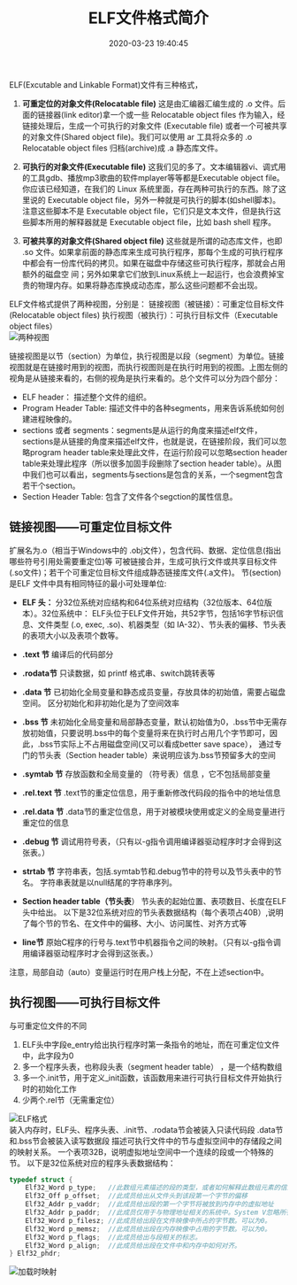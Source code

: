 ﻿---
title: ELF文件格式简介
date: 2020-03-23 19:40:45 
category: 
- Reading Notes
tags: 
- CSAPP 
- Linux
---
ELF(Excutable and Linkable Format)文件有三种格式，
1. **可重定位的对象文件(Relocatable file)**
这是由汇编器汇编生成的 .o 文件。后面的链接器(link editor)拿一个或一些 Relocatable object files 作为输入，经链接处理后，生成一个可执行的对象文件 (Executable file) 或者一个可被共享的对象文件(Shared object file)。我们可以使用 ar 工具将众多的 .o Relocatable object files 归档(archive)成 .a 静态库文件。

2. **可执行的对象文件(Executable file)**
这我们见的多了。文本编辑器vi、调式用的工具gdb、播放mp3歌曲的软件mplayer等等都是Executable object file。你应该已经知道，在我们的 Linux 系统里面，存在两种可执行的东西。除了这里说的 Executable object file，另外一种就是可执行的脚本(如shell脚本)。注意这些脚本不是 Executable object file，它们只是文本文件，但是执行这些脚本所用的解释器就是 Executable object file，比如 bash shell 程序。

3. **可被共享的对象文件(Shared object file)**
这些就是所谓的动态库文件，也即 .so 文件。如果拿前面的静态库来生成可执行程序，那每个生成的可执行程序中都会有一份库代码的拷贝。如果在磁盘中存储这些可执行程序，那就会占用额外的磁盘空 间；另外如果拿它们放到Linux系统上一起运行，也会浪费掉宝贵的物理内存。如果将静态库换成动态库，那么这些问题都不会出现。

ELF文件格式提供了两种视图，分别是：
链接视图（被链接）：可重定位目标文件 (Relocatable object files) 
执行视图（被执行）：可执行目标文件（Executable object files）  
![两种视图](https://s1.ax1x.com/2020/03/28/GAgho6.jpg)  

链接视图是以节（section）为单位，执行视图是以段（segment）为单位。链接视图就是在链接时用到的视图，而执行视图则是在执行时用到的视图。上图左侧的视角是从链接来看的，右侧的视角是执行来看的。总个文件可以分为四个部分：
- ELF header： 描述整个文件的组织。
- Program Header Table: 描述文件中的各种segments，用来告诉系统如何创建进程映像的。
- sections 或者 segments：segments是从运行的角度来描述elf文件，sections是从链接的角度来描述elf文件，也就是说，在链接阶段，我们可以忽略program header table来处理此文件，在运行阶段可以忽略section header table来处理此程序（所以很多加固手段删除了section header table）。从图中我们也可以看出，segments与sections是包含的关系，一个segment包含若干个section。
- Section Header Table: 包含了文件各个segction的属性信息。  

## 链接视图——可重定位目标文件

扩展名为.o（相当于Windows中的 .obj文件），包含代码、数据、定位信息(指出哪些符号引用处需要重定位)等
可被链接合并，生成可执行文件或共享目标文件(.so文件)；若干个可重定位目标文件组成静态链接库文件(.a文件)。
节(section)是ELF 文件中具有相同特征的最小可处理单位:
- **ELF 头：**
分32位系统对应结构和64位系统对应结构（32位版本、64位版本）。32位系统中：
ELF头位于ELF文件开始，共52字节，包括16字节标识信息、文件类型 (.o, exec, .so)、机器类型（如 IA-32）、节头表的偏移、节头表的表项大小以及表项个数等。
- **.text 节**
编译后的代码部分
- **.rodata节**
只读数据，如 printf 格式串、switch跳转表等
- **.data 节**
已初始化全局变量和静态成员变量，存放具体的初始值，需要占磁盘空间。
区分初始化和非初始化是为了空间效率
- **.bss 节**
未初始化全局变量和局部静态变量，默认初始值为0，.bss节中无需存放初始值，只要说明.bss中的每个变量将来在执行时占用几个字节即可，因此，.bss节实际上不占用磁盘空间(又可以看成better save space），
通过专门的节头表（Section header table）来说明应该为.bss节预留多大的空间
- **.symtab 节**
存放函数和全局变量的 （符号表）信息 ，它不包括局部变量
- **.rel.text 节**
.text节的重定位信息，用于重新修改代码段的指令中的地址信息
- **.rel.data 节**
.data节的重定位信息，用于对被模块使用或定义的全局变量进行重定位的信息
- **.debug 节**
调试用符号表，（只有以-g指令调用编译器驱动程序时才会得到这张表。） 
- **strtab 节**
字符串表，包括.symtab节和.debug节中的符号以及节头表中的节名。
字符串表就是以null结尾的字符串序列。
- **Section header table（节头表**）
节头表的起始位置、表项数目、长度在ELF头中给出。
以下是32位系统对应的节头表数据结构（每个表项占40B）,说明了每个节的节名、在文件中的偏移、大小、访问属性、对齐方式等

- **line节**  原始C程序的行号与.text节中机器指令之间的映射。（只有以-g指令调用编译器驱动程序时才会得到这张表。） 
  
注意，局部自动（auto）变量运行时在用户栈上分配，不在上述section中。

## 执行视图——可执行目标文件

与可重定位文件的不同
1. ELF头中字段e_entry给出执行程序时第一条指令的地址，而在可重定位文件中，此字段为0
2. 多一个程序头表，也称段头表（segment header table） ，是一个结构数组
3. 多一个.init节，用于定义_init函数，该函数用来进行可执行目标文件开始执行时的初始化工作
4. 少两个.rel节（无需重定位）
   

![ELF格式](https://s1.ax1x.com/2020/03/23/8HPweP.png)  
装入内存时，ELF头、程序头表、.init节、.rodata节会被装入只读代码段
.data节和.bss节会被装入读写数据段
描述可执行文件中的节与虚拟空间中的存储段之间的映射关系。
一个表项32B，说明虚拟地址空间中一个连续的段或一个特殊的节。
以下是32位系统对应的程序头表数据结构：
```C
typedef struct {
    Elf32_Word p_type;   //此数组元素描述的段的类型，或者如何解释此数组元素的信息。
    Elf32_Off p_offset;  //此成员给出从文件头到该段第一个字节的偏移
    Elf32_Addr p_vaddr;  //此成员给出段的第一个字节将被放到内存中的虚拟地址
    Elf32_Addr p_paddr;  //此成员仅用于与物理地址相关的系统中。System V忽略所有应用程序的物理地址信息。
    Elf32_Word p_filesz; //此成员给出段在文件映像中所占的字节数。可以为0。
    Elf32_Word p_memsz;  //此成员给出段在内存映像中占用的字节数。可以为0。
    Elf32_Word p_flags;  //此成员给出与段相关的标志。
    Elf32_Word p_align;  //此成员给出段在文件中和内存中如何对齐。
} Elf32_phdr;
```
![加载时映射](https://s1.ax1x.com/2020/03/23/8HiQ6s.png)